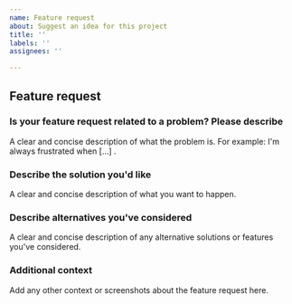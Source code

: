 ```yaml
---
name: Feature request
about: Suggest an idea for this project
title: ''
labels: ''
assignees: ''

---
```


## Feature request

### Is your feature request related to a problem? Please describe

A clear and concise description of what the problem is. For example: I'm always frustrated when [...] .

### Describe the solution you'd like

A clear and concise description of what you want to happen.

### Describe alternatives you've considered

A clear and concise description of any alternative solutions or features you've considered.

### Additional context

Add any other context or screenshots about the feature request here.

